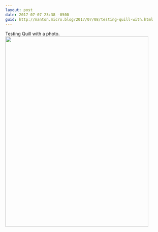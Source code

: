 ```yaml
---
layout: post
date: 2017-07-07 23:38 -0500
guid: http://manton.micro.blog/2017/07/08/testing-quill-with.html
---
```

Testing Quill with a photo.<img src="http://micro.manton.org/uploads/2017/a165ada751.jpg" width="450" height="600" />
